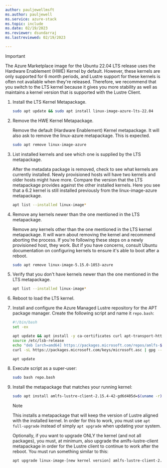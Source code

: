 ```yaml
---
author: pauljewellmsft
ms.author: pauljewell
ms.service: azure-stack
ms.topic: include
ms.date: 02/19/2023
ms.reviewer: dsundarraj
ms.lastreviewed: 02/19/2023

---
```


> [!IMPORTANT]
> The Azure Marketplace image for the Ubuntu 22.04 LTS release uses the Hardware Enablement (HWE) Kernel by default. However, these kernels are only supported for 6 month periods, and Lustre support for these kernels is often not available when they're released. Therefore, we recommend that you switch to the LTS kernel because it gives you more stability as well as maintains a kernel version that is supported with the Lustre Client.

1. Install the LTS Kernel Metapackage.

   ```bash
   sudo apt update && sudo apt install linux-image-azure-lts-22.04
   ```

1. Remove the HWE Kernel Metapackage.

   Remove the default (Hardware Enablement) Kernel metapackage. It will also ask to remove the linux-azure metapackage.  This is expected.

   ```bash
   sudo apt remove linux-image-azure
   ```

1. List installed kernels and see which one is supplied by the LTS metapackage.

   After the metadata package is removed, check to see what kernels are currently installed.  Newly provisioned hosts will have two kernels and older hosts might have more. Compare the version that the LTS metapackage provides against the other installed kernels.  Here you see that a 6.2 kernel is still installed previously from the linux-image-azure metapackage.

   ```bash
   apt list --installed linux-image*
   ```

1. Remove any kernels newer than the one mentioned in the LTS metapackage.

   Remove any kernels other than the one mentioned in the LTS kernel metapackage.  It will warn about removing the kernel and recommend aborting the process. If you're following these steps on a newly provisioned host, they work. But if you have concerns, consult Ubuntu documentation on configuring kernels to ensure it's able to boot after a reboot.

   ```bash
   sudo apt remove linux-image-5.15.0-1053-azure
   ```

1. Verify that you don't have kernels newer than the one mentioned in the LTS metapackage.

   ```bash
   apt list --installed linux-image*
   ```

1. Reboot to load the LTS kernel.

1. Install and configure the Azure Managed Lustre repository for the APT package manager. Create the following script and name it `repo.bash`:

   ```bash
   #!/bin/bash
   set -ex
   
   apt update && apt install -y ca-certificates curl apt-transport-https lsb-release gnupg
   source /etc/lsb-release
   echo "deb [arch=amd64] https://packages.microsoft.com/repos/amlfs-${DISTRIB_CODENAME}/ ${DISTRIB_CODENAME} main" | tee /etc/apt/sources.list.d/amlfs.list
   curl -sL https://packages.microsoft.com/keys/microsoft.asc | gpg --dearmor | tee /etc/apt/trusted.gpg.d/microsoft.gpg > /dev/null
   
   apt update
   ```

1. Execute script as a super-user:

   ```bash
   sudo bash repo.bash
   ```

1. Install the metapackage that matches your running kernel:

   ```bash
   sudo apt install amlfs-lustre-client-2.15.4-42-gd6d405d=$(uname -r)
   ```

   > [!NOTE]
   > This installs a metapackage that will keep the version of Lustre aligned with the installed kernel. In order for this to work, you must use `apt full-upgrade` instead of simply `apt upgrade` when updating your system.

   Optionally, if you want to upgrade ONLY the kernel (and not all packages), you must, at minimum, also upgrade the amlfs-lustre-client metapackage in order for the Lustre client to continue to work after the reboot. You must run something similar to this:

   ```bash
   apt upgrade linux-image-[new kernel version] amlfs-lustre-client-2.15.4-42-gd6d405d
   ```

